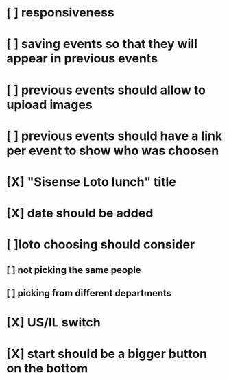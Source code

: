# [ ] responsiveness
# [ ] saving events so that they will appear in previous events
# [ ] previous events should allow to upload images
# [ ] previous events should have a link per event to show who was choosen
# [X] "Sisense Loto lunch" title
# [X] date should be added
# [ ]loto choosing should consider
## [ ] not picking the same people
## [ ] picking from different departments
# [X] US/IL switch
# [X] start should be a bigger button on the bottom
